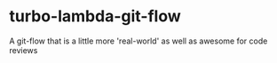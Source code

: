 # turbo-lambda-git-flow
A git-flow that is a little more 'real-world' as well as awesome for code reviews
